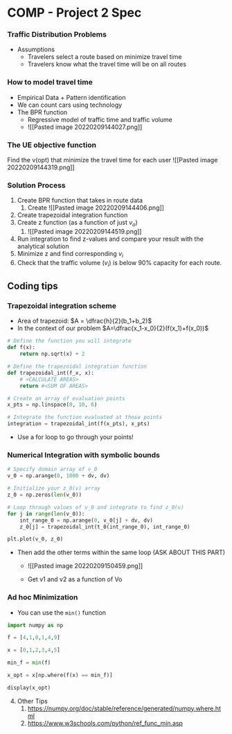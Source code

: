 # COMP - Project 2 Spec

### Traffic Distribution Problems
- Assumptions
	- Travelers select a route based on minimize travel time
	- Travelers know what the travel time will be on all routes

### How to model travel time
- Empirical Data + Pattern identification
- We can count cars using technology
- The BPR function
	- Regressive model of traffic time and traffic volume
	- ![[Pasted image 20220209144027.png]]

### The UE objective function
Find the v(opt) that minimize the travel time for each user
![[Pasted image 20220209144319.png]]

### Solution Process
1. Create BPR function that takes in route data 
	1. Create ![[Pasted image 20220209144406.png]]
2. Create trapezoidal integration function
3. Create z function (as a function of just $v_o$)
	1. ![[Pasted image 20220209144519.png]]
4. Run integration to find z-values and compare your result with the analytical solution
5. Minimize z and find corresponding $v_i$
6. Check that the traffic volume ($v_i$) is below 90% capacity for each route. 

## Coding tips

### Trapezoidal integration scheme
- Area of trapezoid: $A = \dfrac{h}{2}(b_1+b_2)$
- In the context of our problem $A=\dfrac{x_1-x_0}{2}(f(x_1)+f(x_0))$
```python
# Define the function you will integrate  
def f(x):  
	return np.sqrt(x) + 2

# Define the trapezoidal integration function  
def trapezoidal_int(f_x, x):  
	# <CALCULATE AREAS>  
	return #<SUM OF AREAS>  

# Create an array of evaluation points  
x_pts = np.linspace(0, 10, 6)  

# Integrate the function evaluated at those points  
integration = trapezoidal_int(f(x_pts), x_pts)
```
- Use a for loop to go through your points!
###  Numerical Integration with symbolic bounds
```python
# Specify domain array of v_0  
v_0 = np.arange(0, 1000 + dv, dv)

# Initialize your z_0(v) array  
z_0 = np.zeros(len(v_0))  

# Loop through values of v_0 and integrate to find z_0(v)  
for j in range(len(v_0)):  
	int_range_0 = np.arange(0, v_0[j] + dv, dv)  
	z_0[j] = trapezoidal_int(t_0(int_range_0), int_range_0)  

plt.plot(v_0, z_0)

```
  - Then add the other terms within the same loop (ASK ABOUT THIS PART)
	  - ![[Pasted image 20220209150459.png]]
	
	  - Get v1 and v2 as a function of Vo
### Ad hoc Minimization
  - You can use the `min()` function
```python
import numpy as np

f = [4,1,0,1,4,9]

x = [0,1,2,3,4,5]

min_f = min(f)

x_opt = x[np.where(f(x) == min_f)]

display(x_opt)
```


4.  Other Tips
	1. https://numpy.org/doc/stable/reference/generated/numpy.where.html 
	2. https://www.w3schools.com/python/ref_func_min.asp
